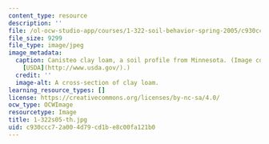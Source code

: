 ```yaml
---
content_type: resource
description: ''
file: /ol-ocw-studio-app/courses/1-322-soil-behavior-spring-2005/c930ccc72a004d79cd1be8c00fa121b0_1-322s05-th.jpg
file_size: 9299
file_type: image/jpeg
image_metadata:
  caption: Canisteo clay loam, a soil profile from Minnesota. (Image courtesy of the
    [USDA](http://www.usda.gov/).)
  credit: ''
  image-alt: A cross-section of clay loam.
learning_resource_types: []
license: https://creativecommons.org/licenses/by-nc-sa/4.0/
ocw_type: OCWImage
resourcetype: Image
title: 1-322s05-th.jpg
uid: c930ccc7-2a00-4d79-cd1b-e8c00fa121b0
---
```

